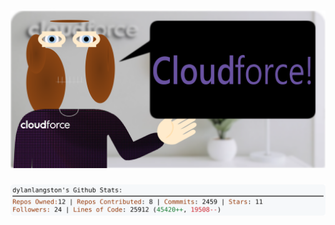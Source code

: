 <!-- 
Version 2.0.128
Built Sat Oct 26 2024 05:05:28 GMT+0000 (Coordinated Universal Time)
-->

<h1 align="center">
  <a href="https://github.com/dylanlangston/dylanlangston/tree/master/src" title="Click to View Source">
    <picture width="100%" alt="Dylan">
      <source media="(prefers-color-scheme: dark)" srcset="dylan-dark.svg?version=2.0.128">
      <img src="dylan-light.svg?version=2.0.128" alt="Dylan">
    </picture>
  </a>
</h1>

<div align="center">
  <picture width="100%" alt="Profile Info and Stats">
    <source media="(prefers-color-scheme: dark)" srcset="stats-dark.svg?version=2.0.128">
    <img src="stats-light.svg?version=2.0.128" alt="Profile Info and Stats">
  </picture>
</div>
